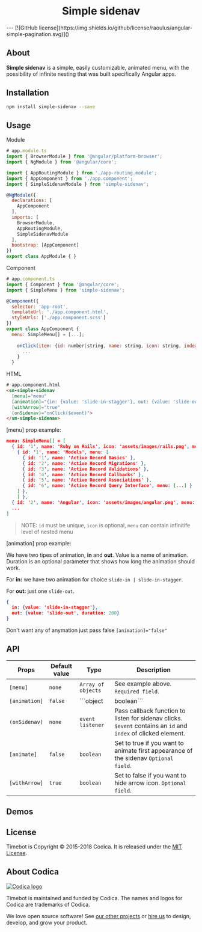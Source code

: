 <h1 align="center">Simple sidenav</h1>
---
[![GitHub license](https://img.shields.io/github/license/raoulus/angular-simple-pagination.svg)]()

## About

**Simple sidenav** is a simple, easily customizable, animated menu, with the possibility of infinite nesting that was built specifically Angular apps.

## Installation

``` bash
npm install simple-sidenav --save
```

## Usage

Module

``` javascript
# app.module.ts
import { BrowserModule } from '@angular/platform-browser';
import { NgModule } from '@angular/core';

import { AppRoutingModule } from './app-routing.module';
import { AppComponent } from './app.component';
import { SimpleSidenavModule } from 'simple-sidenav';

@NgModule({
  declarations: [
    AppComponent
  ],
  imports: [
    BrowserModule,
    AppRoutingModule,
    SimpleSidenavModule
  ],
  bootstrap: [AppComponent]
})
export class AppModule { }

```
Component

``` javascript
# app.component.ts
import { Component } from '@angular/core';
import { SimpleMenu } from 'simple-sidenav';

@Component({
  selector: 'app-root',
  templateUrl: './app.component.html',
  styleUrls: ['./app.component.scss']
})
export class AppComponent {
  menu: SimpleMenu[] = [...];
  
    onClick(item: {id: number|string, name: string, icon: string, index: number}) {
      ...
    }
  }

```

HTML
``` html
# app.component.html
<sm-simple-sidenav
  [menu]="menu"
  [animation]="{in: {value: 'slide-in-stagger'}, out: {value: 'slide-out', duration: 200}}"
  [withArrow]="true"
  (onSidenav)="onClick($event)">
</sm-simple-sidenav>
```

[menu] prop example:
``` json
menu: SimpleMenu[] = [
  { id: '1', name: 'Ruby on Rails', icon: 'assets/images/rails.png', menu: [
    { id: '1', name: 'Models', menu: [
      { id: '1', name: 'Active Record Basics' },
      { id: '2', name: 'Active Record Migrations' },
      { id: '3', name: 'Active Record Validations' },
      { id: '4', name: 'Active Record Callbacks' },
      { id: '5', name: 'Active Record Associations' },
      { id: '6', name: 'Active Record Query Interface', menu: [...] }
    ] },
    ] },
  { id: '2', name: 'Angular', icon: 'assets/images/angular.png', menu: [...] },
  ...
]
```
> NOTE: `id` must be unique, `icon` is optional, `menu` can contain infinitife level of nested menu

[animation] prop example:

We have two tipes of animation, **in** and **out**. Value is a name of animation. Duration is an optional parameter that shows how long the animation should work.

For **in:** we have two animation for choice `slide-in | slide-in-stagger`.

For **out:** just one `slide-out`.
``` json
{
  in: {value: 'slide-in-stagger'},
  out: {value: 'slide-out', duration: 200}
}
```
Don't want any of anymation just pass false ```[animation]="false"```

## API

| Props           | Default value | Type                   | Description                                                                          |
| --------------- | ------------- | ---------------------- | ------------------------------------------------------------------------------------ |
| `[menu]`        | `none`        | ```Array of objects``` | See example above. `Required field`.                                                 |
| `[animation]`   | `false`       | ```object|boolean```   | Pass object with anmimation name. See example above. `Optional field`.               |
| `(onSidenav)`   | `none`        | ```event listener```   | Pass callback function to listen for sidenav clicks. `$event` contains an `id` and `index` of clicked element.  |
| `[animate]`     | `false`       | ```boolean```          | Set to true if you want to animate first appearance of the sidenav `Optional field`. |
| `[withArrow]`   | `true`    | ```boolean```              | Set to false if you want to hide arrow icon. `Optional field`. |

## Demos

## License
Timebot is Copyright © 2015-2018 Codica. It is released under the [MIT License](https://opensource.org/licenses/MIT).

## About Codica

[![Codica logo](https://www.codica.com/assets/images/logo/logo.svg)](https://www.codica.com)

Timebot is maintained and funded by Codica. The names and logos for Codica are trademarks of Codica.

We love open source software! See [our other projects](https://github.com/codica2) or [hire us](https://www.codica.com/) to design, develop, and grow your product.
